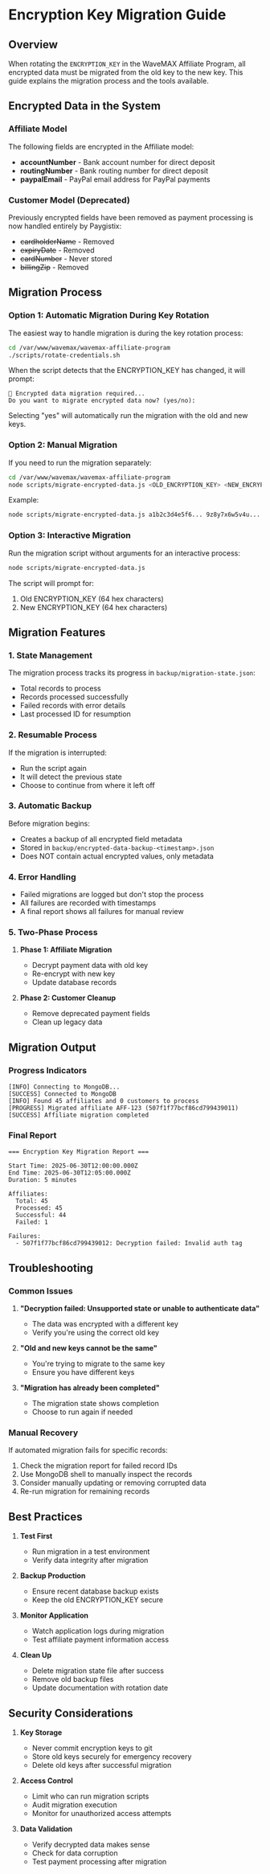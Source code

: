 # Encryption Key Migration Guide

## Overview

When rotating the `ENCRYPTION_KEY` in the WaveMAX Affiliate Program, all encrypted data must be migrated from the old key to the new key. This guide explains the migration process and the tools available.

## Encrypted Data in the System

### Affiliate Model
The following fields are encrypted in the Affiliate model:
- **accountNumber** - Bank account number for direct deposit
- **routingNumber** - Bank routing number for direct deposit
- **paypalEmail** - PayPal email address for PayPal payments

### Customer Model (Deprecated)
Previously encrypted fields have been removed as payment processing is now handled entirely by Paygistix:
- ~~cardholderName~~ - Removed
- ~~expiryDate~~ - Removed
- ~~cardNumber~~ - Never stored
- ~~billingZip~~ - Removed

## Migration Process

### Option 1: Automatic Migration During Key Rotation

The easiest way to handle migration is during the key rotation process:

```bash
cd /var/www/wavemax/wavemax-affiliate-program
./scripts/rotate-credentials.sh
```

When the script detects that the ENCRYPTION_KEY has changed, it will prompt:
```
🔄 Encrypted data migration required...
Do you want to migrate encrypted data now? (yes/no): 
```

Selecting "yes" will automatically run the migration with the old and new keys.

### Option 2: Manual Migration

If you need to run the migration separately:

```bash
cd /var/www/wavemax/wavemax-affiliate-program
node scripts/migrate-encrypted-data.js <OLD_ENCRYPTION_KEY> <NEW_ENCRYPTION_KEY>
```

Example:
```bash
node scripts/migrate-encrypted-data.js a1b2c3d4e5f6... 9z8y7x6w5v4u...
```

### Option 3: Interactive Migration

Run the migration script without arguments for an interactive process:

```bash
node scripts/migrate-encrypted-data.js
```

The script will prompt for:
1. Old ENCRYPTION_KEY (64 hex characters)
2. New ENCRYPTION_KEY (64 hex characters)

## Migration Features

### 1. **State Management**
The migration process tracks its progress in `backup/migration-state.json`:
- Total records to process
- Records processed successfully
- Failed records with error details
- Last processed ID for resumption

### 2. **Resumable Process**
If the migration is interrupted:
- Run the script again
- It will detect the previous state
- Choose to continue from where it left off

### 3. **Automatic Backup**
Before migration begins:
- Creates a backup of all encrypted field metadata
- Stored in `backup/encrypted-data-backup-<timestamp>.json`
- Does NOT contain actual encrypted values, only metadata

### 4. **Error Handling**
- Failed migrations are logged but don't stop the process
- All failures are recorded with timestamps
- A final report shows all failures for manual review

### 5. **Two-Phase Process**
1. **Phase 1: Affiliate Migration**
   - Decrypt payment data with old key
   - Re-encrypt with new key
   - Update database records

2. **Phase 2: Customer Cleanup**
   - Remove deprecated payment fields
   - Clean up legacy data

## Migration Output

### Progress Indicators
```
[INFO] Connecting to MongoDB...
[SUCCESS] Connected to MongoDB
[INFO] Found 45 affiliates and 0 customers to process
[PROGRESS] Migrated affiliate AFF-123 (507f1f77bcf86cd799439011)
[SUCCESS] Affiliate migration completed
```

### Final Report
```
=== Encryption Key Migration Report ===

Start Time: 2025-06-30T12:00:00.000Z
End Time: 2025-06-30T12:05:00.000Z
Duration: 5 minutes

Affiliates:
  Total: 45
  Processed: 45
  Successful: 44
  Failed: 1

Failures:
  - 507f1f77bcf86cd799439012: Decryption failed: Invalid auth tag
```

## Troubleshooting

### Common Issues

1. **"Decryption failed: Unsupported state or unable to authenticate data"**
   - The data was encrypted with a different key
   - Verify you're using the correct old key

2. **"Old and new keys cannot be the same"**
   - You're trying to migrate to the same key
   - Ensure you have different keys

3. **"Migration has already been completed"**
   - The migration state shows completion
   - Choose to run again if needed

### Manual Recovery

If automated migration fails for specific records:

1. Check the migration report for failed record IDs
2. Use MongoDB shell to manually inspect the records
3. Consider manually updating or removing corrupted data
4. Re-run migration for remaining records

## Best Practices

1. **Test First**
   - Run migration in a test environment
   - Verify data integrity after migration

2. **Backup Production**
   - Ensure recent database backup exists
   - Keep the old ENCRYPTION_KEY secure

3. **Monitor Application**
   - Watch application logs during migration
   - Test affiliate payment information access

4. **Clean Up**
   - Delete migration state file after success
   - Remove old backup files
   - Update documentation with rotation date

## Security Considerations

1. **Key Storage**
   - Never commit encryption keys to git
   - Store old keys securely for emergency recovery
   - Delete old keys after successful migration

2. **Access Control**
   - Limit who can run migration scripts
   - Audit migration execution
   - Monitor for unauthorized access attempts

3. **Data Validation**
   - Verify decrypted data makes sense
   - Check for data corruption
   - Test payment processing after migration
